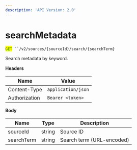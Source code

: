 ```yaml
---
description: 'API Version: 2.0'
---
```


# searchMetadata

<mark style="color:green;">`GET`</mark>` ``/v2/sources/{sourceId}/search/{searchTerm}`

Search metadata by keyword.

**Headers**

| Name          | Value              |
| ------------- | ------------------ |
| Content-Type  | `application/json` |
| Authorization | `Bearer <token>`   |

**Body**

| Name       | Type   | Description               |
| ---------- | ------ | ------------------------- |
| sourceId   | string | Source ID                 |
| searchTerm | string | Search term (URL-encoded) |

